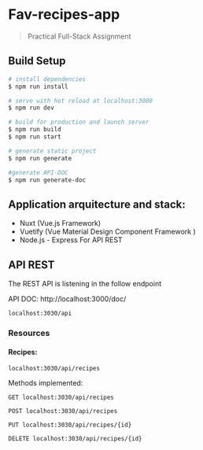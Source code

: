 # Fav-recipes-app

> Practical Full-Stack Assignment

## Build Setup

```bash
# install dependencies
$ npm run install

# serve with hot reload at localhost:3000
$ npm run dev

# build for production and launch server
$ npm run build
$ npm run start

# generate static project
$ npm run generate

#generate API-DOC
$ npm run generate-doc
```

## Application arquitecture and stack:

-   Nuxt (Vue.js Framework)
-   Vuetify (Vue Material Design Component Framework )
-   Node.js - Express For API REST

## API REST

The REST API is listening in the follow endpoint

API DOC: http://localhost:3000/doc/

```
localhost:3030/api
```

### Resources

#### Recipes:

```
localhost:3030/api/recipes
```

Methods implemented:

```
GET localhost:3030/api/recipes
```

```
POST localhost:3030/api/recipes
```

```
PUT localhost:3030/api/recipes/{id}
```

```
DELETE localhost:3030/api/recipes/{id}
```
